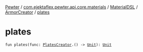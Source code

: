 [Pewter](../../../index.md) / [com.ejektaflex.pewter.api.core.materials](../../index.md) / [MaterialDSL](../index.md) / [ArmorCreator](index.md) / [plates](./plates.md)

# plates

`fun plates(func: `[`PlatesCreator`](-plates-creator/index.md)`.() -> `[`Unit`](https://kotlinlang.org/api/latest/jvm/stdlib/kotlin/-unit/index.html)`): `[`Unit`](https://kotlinlang.org/api/latest/jvm/stdlib/kotlin/-unit/index.html)